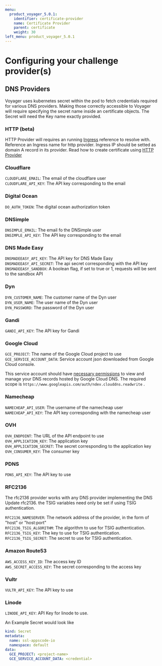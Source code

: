 ```yaml
---
menu:
  product_voyager_5.0.1:
    identifier: certificate-provider
    name: Certificate Provider
    parent: certificate
    weight: 30
left_menu: product_voyager_5.0.1
---
```


# Configuring your challenge provider(s)

## DNS Providers
Voyager uses kubernetes secret within the pod to fetch credentials required for various DNS providers.
Making those correctly accessible to Voyager will require specifying the secret name inside an certificate objects.
The Secret will need the Key name exactly provided.

### HTTP (beta)
HTTP Provider will requires an running [Ingress](/docs/user-guide/ingress) reference to resolve with.
Reference an Ingress name for http provider. Ingress IP should be setted as domain A record in its provider.
Read how to create certificate using [HTTP Provider](/docs/user-guide/certificate/create.md#create-certificate-with-http-provider)

### Cloudflare
`CLOUDFLARE_EMAIL`: The email of the cloudflare user <br>
`CLOUDFLARE_API_KEY`: The API key corresponding to the email <br>

### Digital Ocean
`DO_AUTH_TOKEN`: The digital ocean authorization token <br>

### DNSimple
`DNSIMPLE_EMAIL`: The email fo the DNSimple user <br>
`DNSIMPLE_API_KEY`: The API key corresponding to the email <br>

### DNS Made Easy
`DNSMADEEASY_API_KEY`: The API key for DNS Made Easy <br>
`DNSMADEEASY_API_SECRET`: The api secret corresponding with the API key <br>
`DNSMADEEASY_SANDBOX`: A boolean flag, if set to true or 1, requests will be sent to the sandbox API <br>

### Dyn
`DYN_CUSTOMER_NAME`: The customer name of the Dyn user <br>
`DYN_USER_NAME`: The user name of the Dyn user <br>
`DYN_PASSWORD`: The password of the Dyn user <br>

### Gandi
`GANDI_API_KEY`: The API key for Gandi <br>

### Google Cloud
`GCE_PROJECT`: The name of the Google Cloud project to use <br>
`GCE_SERVICE_ACCOUNT_DATA`: Service account json downloaded from Google Cloud console. <br>

This service account should have [necessary permissions](https://github.com/appscode/lego/blob/c6958564222a0451a58df1b4ecb5bc5da4e03aff/providers/dns/googlecloud/googlecloud.go#L44) to view and manage your DNS records hosted by Google Cloud DNS. The required scope is `https://www.googleapis.com/auth/ndev.clouddns.readwrite` .

### Namecheap
`NAMECHEAP_API_USER`: The username of the namecheap user <br>
`NAMECHEAP_API_KEY`: The API key corresponding with the namecheap user <br>

### OVH
`OVH_ENDPOINT`: The URL of the API endpoint to use <br>
`OVH_APPLICATION_KEY`: The application key <br>
`OVH_APPLICATION_SECRET`: The secret corresponding to the application key <br>
`OVH_CONSUMER_KEY`: The consumer key <br>

### PDNS
`PDNS_API_KEY`: The API key to use <br>

### RFC2136
The rfc2136 provider works with any DNS provider implementing the DNS Update rfc2136.
the TSIG variables need only be set if using TSIG authentication.

`RFC2136_NAMESERVER`: The network address of the provider, in the form of "host" or "host:port" <br>
`RFC2136_TSIG_ALGORITHM`: The algorithm to use for TSIG authentication. <br>
`RFC2136_TSIG_KEY`: The key to use for TSIG authentication. <br>
`RFC2136_TSIG_SECRET`: The secret to use for TSIG authentication. <br>

### Amazon Route53
`AWS_ACCESS_KEY_ID`: The access key ID <br>
`AWS_SECRET_ACCESS_KEY`: The secret corresponding to the access key <br>

### Vultr
`VULTR_API_KEY`: The API key to use <br>

### Linode
`LINODE_API_KEY`: API Key for linode to use. <br>

An Example Secret would look like
```yaml
kind: Secret
metadata:
  name: ssl-appscode-io
  namespace: default
data:
  GCE_PROJECT: <project-name>
  GCE_SERVICE_ACCOUNT_DATA: <credential>
```
